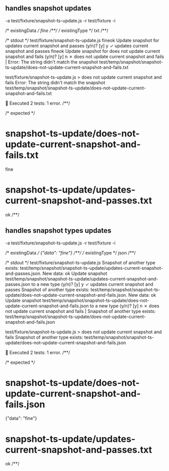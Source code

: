 ## handles snapshot updates
-a test/fixture/snapshot-ts-update.js -r test/fixture -i

/* existingData */
fine
/**/
/* existingType */
txt
/**/

/* stdout */
 test/fixture/snapshot-ts-update.js
fineok
Update snapshot for updates current snapshot and passes (y/n)? [y] y
  ✓  updates current snapshot and passes
fineok
Update snapshot for does not update current snapshot and fails (y/n)? [y] n
  ✗  does not update current snapshot and fails
  | Error: The string didn't match the snapshot test/temp/snapshot/snapshot-ts-update/does-not-update-current-snapshot-and-fails.txt

test/fixture/snapshot-ts-update.js > does not update current snapshot and fails
  Error: The string didn't match the snapshot test/temp/snapshot/snapshot-ts-update/does-not-update-current-snapshot-and-fails.txt

🦅  Executed 2 tests: 1 error.
/**/

/* expected */
# snapshot-ts-update/does-not-update-current-snapshot-and-fails.txt

fine

# snapshot-ts-update/updates-current-snapshot-and-passes.txt

ok
/**/

## handles snapshot types updates
-a test/fixture/snapshot-ts-update.js -r test/fixture -i

/* existingData */
{"data": "fine"}
/**/
/* existingType */
json
/**/

/* stdout */
 test/fixture/snapshot-ts-update.js
Snapshot of another type exists: test/temp/snapshot/snapshot-ts-update/updates-current-snapshot-and-passes.json.
New data:
ok
Update snapshot test/temp/snapshot/snapshot-ts-update/updates-current-snapshot-and-passes.json to a new type (y/n)? [y] y
  ✓  updates current snapshot and passes
Snapshot of another type exists: test/temp/snapshot/snapshot-ts-update/does-not-update-current-snapshot-and-fails.json.
New data:
ok
Update snapshot test/temp/snapshot/snapshot-ts-update/does-not-update-current-snapshot-and-fails.json to a new type (y/n)? [y] n
  ✗  does not update current snapshot and fails
  | Snapshot of another type exists: test/temp/snapshot/snapshot-ts-update/does-not-update-current-snapshot-and-fails.json

test/fixture/snapshot-ts-update.js > does not update current snapshot and fails
  Snapshot of another type exists: test/temp/snapshot/snapshot-ts-update/does-not-update-current-snapshot-and-fails.json

🦅  Executed 2 tests: 1 error.
/**/

/* expected */
# snapshot-ts-update/does-not-update-current-snapshot-and-fails.json

{"data": "fine"}

# snapshot-ts-update/updates-current-snapshot-and-passes.txt

ok
/**/